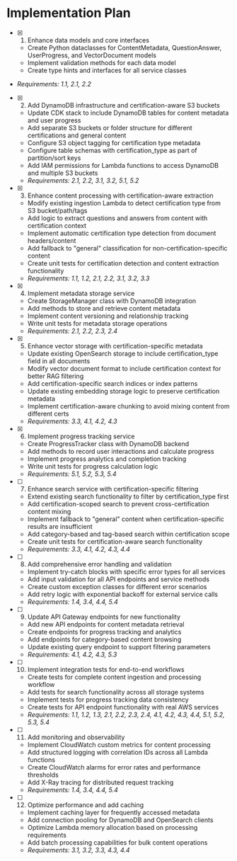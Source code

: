 # Implementation Plan

  - [x] 1. Enhance data models and core interfaces
    - Create Python dataclasses for ContentMetadata, QuestionAnswer, UserProgress, and VectorDocument models
    - Implement validation methods for each data model
    - Create type hints and interfaces for all service classes
  - _Requirements: 1.1, 2.1, 2.2_

- [x] 2. Add DynamoDB infrastructure and certification-aware S3 buckets
  - Update CDK stack to include DynamoDB tables for content metadata and user progress
  - Add separate S3 buckets or folder structure for different certifications and general content
  - Configure S3 object tagging for certification type metadata
  - Configure table schemas with certification_type as part of partition/sort keys
  - Add IAM permissions for Lambda functions to access DynamoDB and multiple S3 buckets
  - _Requirements: 2.1, 2.2, 3.1, 3.2, 5.1, 5.2_

- [x] 3. Enhance content processing with certification-aware extraction
  - Modify existing ingestion Lambda to detect certification type from S3 bucket/path/tags
  - Add logic to extract questions and answers from content with certification context
  - Implement automatic certification type detection from document headers/content
  - Add fallback to "general" classification for non-certification-specific content
  - Create unit tests for certification detection and content extraction functionality
  - _Requirements: 1.1, 1.2, 2.1, 2.2, 3.1, 3.2, 3.3_

- [x] 4. Implement metadata storage service
  - Create StorageManager class with DynamoDB integration
  - Add methods to store and retrieve content metadata
  - Implement content versioning and relationship tracking
  - Write unit tests for metadata storage operations
  - _Requirements: 2.1, 2.2, 2.3, 2.4_

- [x] 5. Enhance vector storage with certification-specific metadata
  - Update existing OpenSearch storage to include certification_type field in all documents
  - Modify vector document format to include certification context for better RAG filtering
  - Add certification-specific search indices or index patterns
  - Update existing embedding storage logic to preserve certification metadata
  - Implement certification-aware chunking to avoid mixing content from different certs
  - _Requirements: 3.3, 4.1, 4.2, 4.3_

- [x] 6. Implement progress tracking service
  - Create ProgressTracker class with DynamoDB backend
  - Add methods to record user interactions and calculate progress
  - Implement progress analytics and completion tracking
  - Write unit tests for progress calculation logic
  - _Requirements: 5.1, 5.2, 5.3, 5.4_

- [ ] 7. Enhance search service with certification-specific filtering
  - Extend existing search functionality to filter by certification_type first
  - Add certification-scoped search to prevent cross-certification content mixing
  - Implement fallback to "general" content when certification-specific results are insufficient
  - Add category-based and tag-based search within certification scope
  - Create unit tests for certification-aware search functionality
  - _Requirements: 3.3, 4.1, 4.2, 4.3, 4.4_

- [ ] 8. Add comprehensive error handling and validation
  - Implement try-catch blocks with specific error types for all services
  - Add input validation for all API endpoints and service methods
  - Create custom exception classes for different error scenarios
  - Add retry logic with exponential backoff for external service calls
  - _Requirements: 1.4, 3.4, 4.4, 5.4_

- [ ] 9. Update API Gateway endpoints for new functionality
  - Add new API endpoints for content metadata retrieval
  - Create endpoints for progress tracking and analytics
  - Add endpoints for category-based content browsing
  - Update existing query endpoint to support filtering parameters
  - _Requirements: 4.1, 4.2, 4.3, 5.3_

- [ ] 10. Implement integration tests for end-to-end workflows
  - Create tests for complete content ingestion and processing workflow
  - Add tests for search functionality across all storage systems
  - Implement tests for progress tracking data consistency
  - Create tests for API endpoint functionality with real AWS services
  - _Requirements: 1.1, 1.2, 1.3, 2.1, 2.2, 2.3, 2.4, 4.1, 4.2, 4.3, 4.4, 5.1, 5.2, 5.3, 5.4_

- [ ] 11. Add monitoring and observability
  - Implement CloudWatch custom metrics for content processing
  - Add structured logging with correlation IDs across all Lambda functions
  - Create CloudWatch alarms for error rates and performance thresholds
  - Add X-Ray tracing for distributed request tracking
  - _Requirements: 1.4, 3.4, 4.4, 5.4_

- [ ] 12. Optimize performance and add caching
  - Implement caching layer for frequently accessed metadata
  - Add connection pooling for DynamoDB and OpenSearch clients
  - Optimize Lambda memory allocation based on processing requirements
  - Add batch processing capabilities for bulk content operations
  - _Requirements: 3.1, 3.2, 3.3, 4.3, 4.4_